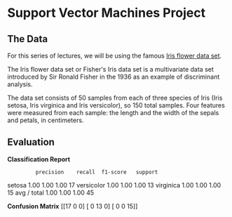 # Support Vector Machines Project 

## The Data
For this series of lectures, we will be using the famous [Iris flower data set](http://en.wikipedia.org/wiki/Iris_flower_data_set). 

The Iris flower data set or Fisher's Iris data set is a multivariate data set introduced by Sir Ronald Fisher in the 1936 as an example of discriminant analysis. 

The data set consists of 50 samples from each of three species of Iris (Iris setosa, Iris virginica and Iris versicolor), so 150 total samples. Four features were measured from each sample: the length and the width of the sepals and petals, in centimeters.


## Evaluation

**Classification Report**
              
             precision    recall  f1-score   support
   setosa       1.00      1.00      1.00        17
   versicolor   1.00      1.00      1.00        13
   virginica    1.00      1.00      1.00        15
   avg / total  1.00      1.00      1.00        45


**Confusion Matrix**
[[17  0  0]
 [ 0 13  0]
 [ 0  0 15]]